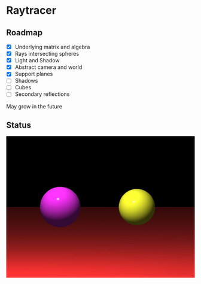 # Raytracer

## Roadmap

* [x] Underlying matrix and algebra
* [x] Rays intersecting spheres
* [x] Light and Shadow
* [X] Abstract camera and world
* [X] Support planes
* [ ] Shadows
* [ ] Cubes
* [ ] Secondary reflections

May grow in the future

## Status

![Demo](demo.jpg)

